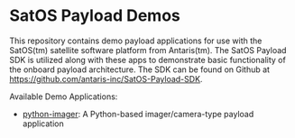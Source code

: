 # SatOS Payload Demos

This repository contains demo payload applications for use with the SatOS(tm) satellite software platform from Antaris(tm).
The SatOS Payload SDK is utilized along with these apps to demonstrate basic functionality of the onboard payload architecture.
The SDK can be found on Github at https://github.com/antaris-inc/SatOS-Payload-SDK.

Available Demo Applications:
- [python-imager](./python-imager): A Python-based imager/camera-type payload application
